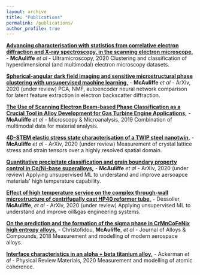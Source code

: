 ```yaml
---
layout: archive
title: "Publications"
permalink: /publications/
author_profile: true
---
```


**[Advancing characterisation with statistics from correlative electron diffraction and X-ray spectroscopy, in the scanning electron microscope,](https://arxiv.org/abs/1908.04084)** - **McAuliffe** *et al* - Ultramicroscopy, 2020
Clustering and classification of hyperdimensional (and multimodal) electron microscopy datasets.


**[Spherical-angular dark field imaging and sensitive microstructural phase clustering with unsupervised machine learning,](https://arxiv.org/abs/2005.10581)** - **McAuliffe** *et al* - ArXiv, 2020 (under review)
PCA, NMF, autoencoder neural network comparison for latent feature extraction in electron backscatter diffraction.


**[The Use of Scanning Electron Beam-based Phase Classification as a Crucial Tool in Alloy Development for Gas Turbine Engine Applications,](https://www.cambridge.org/core/journals/microscopy-and-microanalysis/article/use-of-scanning-electron-beambased-phase-classification-as-a-crucial-tool-in-alloy-development-for-gas-turbine-engine-applications/CDD90528AEEA54F8E85E9CF759E0D66E)** - **McAuliffe** *et al* - Microscopy & Microanalysis, 2019
Combination of multimodal data for material analysis.
​

**[4D-STEM elastic stress state characterisation of a TWIP steel nanotwin,](https://arxiv.org/abs/2004.03982)** - **McAuliffe** *et al* - ArXiv, 2020 (under review)
Measurement of crystal lattice stress and strain tensors over a highly resolved spatial domain.


**[Quantitative precipitate classification and grain boundary property control in Co/Ni-base superalloys,](https://arxiv.org/abs/2009.00948)** - **McAuliffe** *et al* - ArXiv, 2020 (under review) 
Applying unsupervised ML to understand and improve aersoapce materials' high temperature capability.


**[Effect of high temperature service on the complex through-wall microstructure of centrifugally cast HP40 reformer tube,](https://arxiv.org/abs/2008.07429)** - Dessolier, **McAuliffe**, *et al* - ArXiv, 2020 (under review) 
Applying unsupervised ML to understand and improve oil&gas engineering systems.


**[On the prediction and the formation of the sigma phase in CrMnCoFeNix high entropy alloys,](https://www.sciencedirect.com/science/article/pii/S0925838818329062?casa_token=UlystsvnrRcAAAAA:whA-ISZdxBv6p-UKRLDhxkNo2JuDJYI5KF264HsllLNLQbXmAqoZ71atcNwBGXYJly1Alu6Y)** - Christofidou, **McAuliffe**, *et al* - Journal of Alloys & Compounds, 2018
Measurement and modelling of modern aerospace alloys.


**[Interface characteristics in an alpha + beta titanium alloy,](https://arxiv.org/abs/1805.09882)** - Ackerman *et al* - Physical Review Materials, 2020 
Measurement and modelling of atomic coherence.